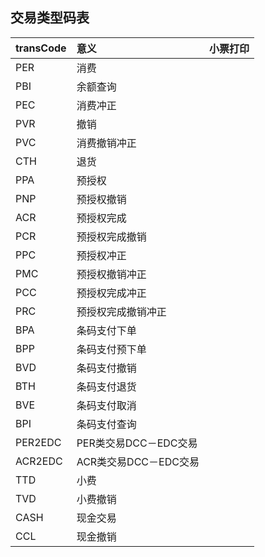 ## **交易类型码表**

| transCode | 意义 | 小票打印 |
|:--|:--|:--|
| PER | 消费 |  |
| PBI | 余额查询 |  |
| PEC | 消费冲正 |  |
| PVR | 撤销 |  |
| PVC | 消费撤销冲正 |  |
| CTH | 退货 |  |
| PPA | 预授权 |  |
| PNP | 预授权撤销 |  |
| ACR | 预授权完成 |  |
| PCR | 预授权完成撤销 |  |
| PPC | 预授权冲正 |  |
| PMC | 预授权撤销冲正 |  |
| PCC | 预授权完成冲正 |  |
| PRC | 预授权完成撤销冲正 |  |
| BPA | 条码支付下单 |  |
| BPP | 条码支付预下单 |  |
| BVD | 条码支付撤销 |  |
| BTH | 条码支付退货 |  |
| BVE | 条码支付取消 |  |
| BPI | 条码支付查询 |  |
| PER2EDC | PER类交易DCC－EDC交易 |  |
| ACR2EDC | ACR类交易DCC－EDC交易 |  |
| TTD | 小费 |  |
| TVD | 小费撤销 |  |
| CASH | 现金交易 |  |
| CCL | 现金撤销 |  |